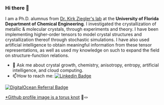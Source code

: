 ### Hi there 👋

I am a Ph.D. alumnus from [Dr. Kirk Ziegler's lab](https://ziegler.che.ufl.edu/) at the **University of Florida Department of Chemical Engineering**. 
I investigated the crystallization of metallic & molecular crystals, through experiments and theory. I have been implementing higher-order tensors to model crystal structures and crystallization thereof through stochastic simulations. I have also used artificial intelligence to obtain meaningful information from these tensor representations, as well as used my knowledge on such to expand the field on structure-function relations. 

- 💬 Ask me about crystal growth, chemistry, anisotropy, entropy, artificial intelligence, and cloud computing. 
- :mailbox:How to reach me: [![Linkedin Badge](https://img.shields.io/badge/-andrewrygarcia-blue?style=flat&logo=Linkedin&logoColor=white)](https://linkedin.com/in/andrewrygarcia)

<a href="https://www.digitalocean.com/?refcode=b86f53f9a50f&utm_campaign=Referral_Invite&utm_medium=Referral_Program&utm_source=badge"><img src="https://web-platforms.sfo2.digitaloceanspaces.com/WWW/Badge%202.svg" alt="DigitalOcean Referral Badge" /></a>

<!--
**andrewrgarcia/andrewrgarcia** is a ✨ _special_ ✨ repository because its `README.md` (this file) appears on your GitHub profile.

Here are some ideas to get you started:

- 🔭 I’m currently working on ...

- 🌱 I’m currently learning ...

- 👯 I’m looking to collaborate on ...

- 🤔 I’m looking for help with ...

- 💬 Ask me about ..

- 📫 How to reach me: ...

- 😄 Pronouns: ...

- ⚡ Fun fact: ...
-->

<a href="https://torus3d.herokuapp.com/">*Github profile image is a torus knot</a>  🍩🪢

<!--<sub><a href="https://torus3d.herokuapp.com/">*Github profile image is a torus knot</a> 🍩🪢</sub>-->
